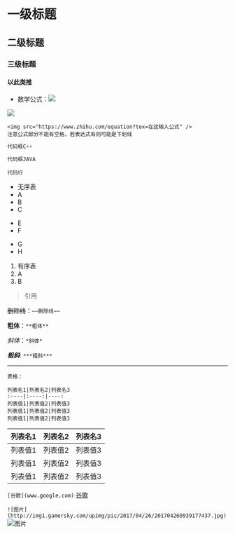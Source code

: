 # 一级标题
## 二级标题
### 三级标题
#### 以此类推

* 数学公式：<img src="https://www.zhihu.com/equation?tex=\sum\frac{4}{5}" />

<img src="http://chart.googleapis.com/chart?cht=tx&chl=\sum\frac{4}{5}" style="border:none;">

```
<img src="https://www.zhihu.com/equation?tex=在这输入公式" />
注意公式部分不能有空格，若表达式有则可能是下划线
```

```C++
代码框C++
```

```Java
代码框JAVA
```
`代码行`

* 无序表
* A
* B
* C
- E
- F
+ G
+ H

1. 有序表
2. A
3. B

> 引用

~~删除线~~：`~~删除线~~`

**粗体**：`**粗体**`

*斜体*：`*斜体*`

***粗斜***: `***粗斜***`

---

```
表格：

列表名1|列表名2|列表名3
:----|:----:|----:
列表值1|列表值2|列表值3
列表值1|列表值2|列表值3
列表值1|列表值2|列表值3
```

列表名1|列表名2|列表名3
:----|:----:|----:
列表值1|列表值2|列表值3
列表值1|列表值2|列表值3
列表值1|列表值2|列表值3

`[谷歌](www.google.com)`
[谷歌](www.google.com)

`![图片](http://img1.gamersky.com/upimg/pic/2017/04/26/201704260939177437.jpg)`
![图片](http://img1.gamersky.com/upimg/pic/2017/04/26/201704260939177437.jpg)
